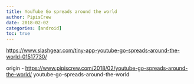 ```yaml
---
title: YouTube Go spreads around the world
author: PipisCrew
date: 2018-02-02
categories: [android]
toc: true
---
```


https://www.slashgear.com/tiny-app-youtube-go-spreads-around-the-world-01517730/

origin - https://www.pipiscrew.com/2018/02/youtube-go-spreads-around-the-world/ youtube-go-spreads-around-the-world